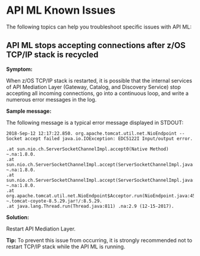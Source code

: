 # API ML Known Issues

The following topics can help you troubleshoot specific issues with API ML:

## API ML stops accepting connections after z/OS TCP/IP stack is recycled

**Symptom:**

When z/OS TCP/IP stack is restarted, it is possible that the internal services of API Mediation Layer 
(Gateway, Catalog, and Discovery Service) stop accepting all incoming connections, go into a continuous loop, 
and write a numerous error messages in the log.

**Sample message:**

The following message is a typical error message displayed in STDOUT:

```
2018-Sep-12 12:17:22.850. org.apache.tomcat.util.net.NioEndpoint -- Socket accept failed java.io.IOException: EDC5122I Input/output error. 

.at sun.nio.ch.ServerSocketChannelImpl.accept0(Native Method) ~.na:1.8.0.
.at sun.nio.ch.ServerSocketChannelImpl.accept(ServerSocketChannelImpl.java:478) ~.na:1.8.0.
.at sun.nio.ch.ServerSocketChannelImpl.accept(ServerSocketChannelImpl.java:287) ~.na:1.8.0.
.at org.apache.tomcat.util.net.NioEndpoint$Acceptor.run(NioEndpoint.java:455) ~.tomcat-coyote-8.5.29.jar!/:8.5.29. 
.at java.lang.Thread.run(Thread.java:811) .na:2.9 (12-15-2017).
```
**Solution:**

Restart API Mediation Layer. 

**Tip:**  To prevent this issue from occurring, it is strongly recommended not to restart TCP/IP stack while the API ML is running.
